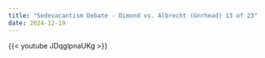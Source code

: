 ```yaml
---
title: "Sedevacantism Debate - Dimond vs. Albrecht (Gnrhead) 13 of 23"
date: 2024-12-19
---
```


{{< youtube JDqglpnaUKg >}}
